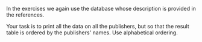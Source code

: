 In the exercises we again use the database whose description is provided in the references.

Your task is to print all the data on all the publishers, but so that the result table is ordered by the publishers' names. Use alphabetical ordering.